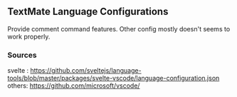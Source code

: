 ﻿## TextMate Language Configurations

Provide comment command features. Other config mostly doesn't seems to work properly.

### Sources
svelte : https://github.com/sveltejs/language-tools/blob/master/packages/svelte-vscode/language-configuration.json
others: https://github.com/microsoft/vscode/